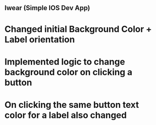## Iwear (Simple IOS Dev App)

# Changed initial Background Color + Label orientation
# Implemented logic to change background color on clicking a button
# On clicking the same button text color for a label also changed 
